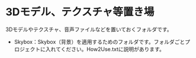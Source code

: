 ﻿3Dモデル、テクスチャ等置き場
=====


3Dモデルやテクスチャ、音声ファイルなどを置いておくフォルダです。

- Skybox：Skybox（背景）を適用するためのフォルダです。フォルダごとプロジェクトに入れてください。How2Use.txtに説明があります。
